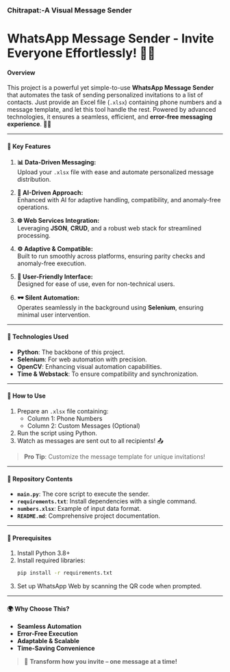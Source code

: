 ### Chitrapat:-A Visual Message Sender

# **WhatsApp Message Sender - Invite Everyone Effortlessly! 🚀📱**  

#### **Overview**  
This project is a powerful yet simple-to-use **WhatsApp Message Sender** that automates the task of sending personalized invitations to a list of contacts. Just provide an Excel file (`.xlsx`) containing phone numbers and a message template, and let this tool handle the rest. Powered by advanced technologies, it ensures a seamless, efficient, and **error-free messaging experience**. 🎉✨  

---

#### **🌟 Key Features**  

1. **📊 Data-Driven Messaging:**  
   Upload your `.xlsx` file with ease and automate personalized message distribution.  

2. **🤖 AI-Driven Approach:**  
   Enhanced with AI for adaptive handling, compatibility, and anomaly-free operations.  

3. **🌐 Web Services Integration:**  
   Leveraging **JSON**, **CRUD**, and a robust web stack for streamlined processing.  

4. **⚙️ Adaptive & Compatible:**  
   Built to run smoothly across platforms, ensuring parity checks and anomaly-free execution.  

5. **🚀 User-Friendly Interface:**  
   Designed for ease of use, even for non-technical users.  

6. **🕶️ Silent Automation:**  
   Operates seamlessly in the background using **Selenium**, ensuring minimal user intervention.  

---

#### **🔧 Technologies Used**  

- **Python**: The backbone of this project.  
- **Selenium**: For web automation with precision.  
- **OpenCV**: Enhancing visual automation capabilities.  
- **Time & Webstack**: To ensure compatibility and synchronization.

---

#### **📄 How to Use**  

1. Prepare an `.xlsx` file containing:  
   - Column 1: Phone Numbers  
   - Column 2: Custom Messages (Optional)  
2. Run the script using Python.  
3. Watch as messages are sent out to all recipients! 📤  

> **Pro Tip**: Customize the message template for unique invitations!  

---

#### **📂 Repository Contents**  

- **`main.py`**: The core script to execute the sender.  
- **`requirements.txt`**: Install dependencies with a single command.  
- **`numbers.xlsx`**: Example of input data format.  
- **`README.md`**: Comprehensive project documentation.  

---

#### **🚨 Prerequisites**  

1. Install Python 3.8+  
2. Install required libraries:  
   ```bash  
   pip install -r requirements.txt  
   ```  
3. Set up WhatsApp Web by scanning the QR code when prompted.  

---

#### **🌍 Why Choose This?**  

- **Seamless Automation**  
- **Error-Free Execution**  
- **Adaptable & Scalable**  
- **Time-Saving Convenience**  

> 📢 **Transform how you invite – one message at a time!**  
